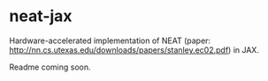 # neat-jax
Hardware-accelerated implementation of NEAT (paper: http://nn.cs.utexas.edu/downloads/papers/stanley.ec02.pdf) in JAX. 

Readme coming soon.
